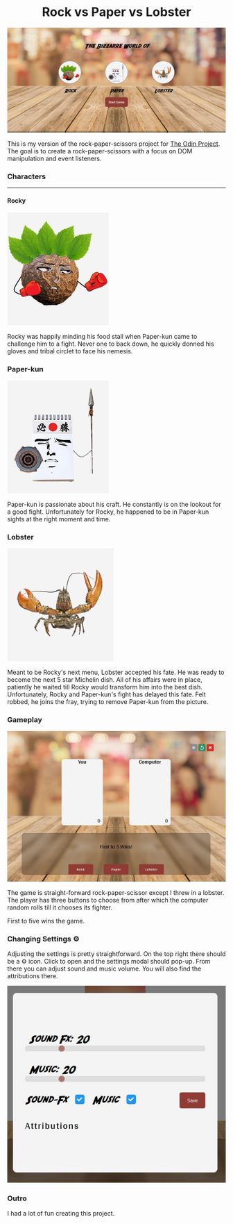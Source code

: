 <div id="header" align="center">
  <h1>Rock vs Paper vs Lobster</h1>
</div>
<img src="https://github.com/JoshDagat/readme-images/blob/main/landing.jpg"/ alt="start page screenshot">


This is my version of the rock-paper-scissors project for [The Odin Project](https://www.theodinproject.com). The goal is to create a rock-paper-scissors with a focus on DOM manipulation and event listeners.


### Characters

---
#### Rocky
<img src="https://github.com/JoshDagat/readme-images/blob/main/rock.jpg" alt="The Rock"/>

Rocky was happily minding his food stall when Paper-kun came to challenge him to a fight. Never one to back down, he quickly donned his gloves and tribal circlet to face his nemesis.

### Paper-kun
<img src="https://github.com/JoshDagat/readme-images/blob/main/paper.jpg" alt="The Paper"/>

Paper-kun is passionate about his craft. He constantly is on the lookout for a good fight. Unfortunately for Rocky, he happened to be in Paper-kun sights at the right moment and time.

### Lobster

<img src="https://github.com/JoshDagat/readme-images/blob/main/lobster.jpg" alt="The Lobster"/>

Meant to be Rocky's next menu, Lobster accepted his fate. He was ready to become the next 5 star Michelin dish. All of his affairs were in place, patiently he waited till Rocky would transform him into the best dish. Unfortunately, Rocky and Paper-kun's fight has delayed this fate. Felt robbed, he joins the fray, trying to remove Paper-kun from the picture.

### Gameplay

<img src="https://github.com/JoshDagat/readme-images/blob/main/rps_start.jpg"/>

The game is straight-forward rock-paper-scissor except I threw in a lobster. The player has three buttons to choose from after which the computer random rolls till it chooses its fighter.

First to five wins the game.

### Changing Settings ⚙️

Adjusting the settings is pretty straightforward. On the top right there should be a ⚙️ icon. Click to open and the settings modal should pop-up.
From there you can adjust sound and music volume. You will also find the attributions there.

<img src="https://github.com/JoshDagat/readme-images/blob/main/settings.jpg">

### Outro
I had a lot of fun creating this project.
